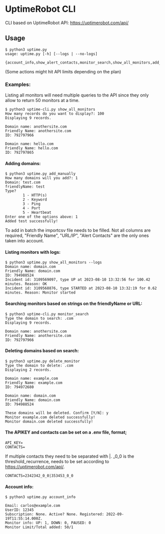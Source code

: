 # UptimeRobot CLI
CLI based on UptimeRobot API: https://uptimerobot.com/api/

## Usage

```
$ python3 uptime.py
usage: uptime.py [-h] [--logs | --no-logs]
                 {account_info,show_alert_contacts,monitor_search,show_all_monitors,add_manually,add_in_batch,delete_monitor,edit_monitor,get_paused_monitors,get_down_monitors}
```

(Some actions might hit API limits depending on the plan)

### Examples:

Listing all monitors will need multiple queries to the API since they only allow to return 50 monitors at a time.

```
$ python3 uptime-cli.py show_all_monitors
How many records do you want to display?: 100
Displaying 9 records.

Domain name: anothersite.com
Friendly Name: anothersite.com
ID: 792797966

Domain name: hello.com
Friendly Name: hello.com
ID: 792797865
```

#### Adding domains:
```
$ python3 uptime.py add_manually
How many domains will you add?: 1
Domain: test.com
friendlyName: test
Type?
        1 - HTTP(s)
        2 - Keyword
        3 - Ping
        4 - Port
        5 - Heartbeat
Enter one of the options above: 1
Added test successfully!
```
To add in batch the importcsv file needs to be filled. Not all columns are required, "Friendly Name", "URL/IP", "Alert Contacts" are the only ones taken into account.

#### Listing monitors with logs:

```
$ python3 uptime.py show_all_monitors --logs
Domain name: domain.com
Friendly Name: domain.com
ID: 794988524
Incident id: 3109569097, type UP at 2023-08-10 13:32:56 for 100.42 minutes. Reason: OK
Incident id: 3109568876, type STARTED at 2023-08-10 13:32:19 for 0.62 minutes. Reason: Monitor started
``` 

#### Searching monitors based on strings on the friendlyName or URL:

```
$ python3 uptime-cli.py monitor_search
Type the domain to search: .com
Displaying 9 records.

Domain name: anothersite.com
Friendly Name: anothersite.com
ID: 792797966
```

#### Deleting domains based on search:
```
$ python3 uptime.py delete_monitor
Type the domain to delete: .com
Displaying 2 records.

Domain name: example.com
Friendly Name: example.com
ID: 794972680

Domain name: domain.com
Friendly Name: domain.com
ID: 794988524

These domains will be deleted. Confirm [Y/N]: y
Monitor example.com deleted successfully!
Monitor domain.com deleted successfully!
```

#### The APIKEY and contacts can be set on a .env file, format;
```
API_KEY=
CONTACTS=
```

If multiple contacts they need to be separated with |. _0_0 is the threshold_recurrence, needs to be set according to https://uptimerobot.com/api/.

```
CONTACTS=2342342_0_0|353453_0_0
```

#### Account info:
```
$ python3 uptime.py account_info

Email: carlos@example.com
UserID: 12345
Subscription: None. Active? None. Registered: 2022-09-19T11:55:14.000Z.
Monitor info: UP: 1, DOWN: 0, PAUSED: 0
Monitor Limit/Total added: 50/1
```
